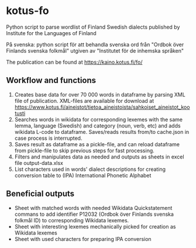 # kotus-fo
Python script to parse wordlist of Finland Swedish dialects published by Institute for the Languages of Finland

På svenska: python script för att behandla svenska ord från "Ordbok över Finlands svenska folkmål" utgiven av "Institutet för de inhemska språken"

The publication can be found at https://kaino.kotus.fi/fo/

## Workflow and functions
1. Creates base data for over 70 000 words in dataframe by parsing XML file of publication. XML-files are available for download at https://www.kotus.fi/aineistot/tietoa_aineistoista/sahkoiset_aineistot_kootusti
2. Searches words in wikidata for corresponding lexemes with the same lemma, language (Swedish) and category (noun, verb, etc) and adds wikidata L-code to dataframe. Saves/reads results from/to cache.json in case process is interrupted. 
3. Saves result as dataframe as a pickle-file, and can reload dataframe from pickle-file to skip previous steps for fast processing. 
4. Filters and manipulates data as needed and outputs as sheets in excel file output-data.xlsx
5. List characters used in words' dialect descriptions for creating conversion table to (IPA) International Phonetic Alphabet

## Beneficial outputs
- Sheet with matched words with needed Wikidata Quickstatement commans to add identifier P12032 (Ordbok över Finlands svenska folkmål ID) to corresponding Wikidata lexemes. 
- Sheet with interesting lexemes mechanically picked for creation as Wikidata lexemes
- Sheet with used characters for preparing IPA conversion
